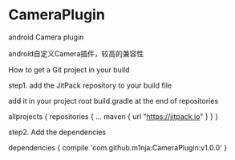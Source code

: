 # CameraPlugin
android Camera plugin

android自定义Camera插件，较高的兼容性

How to get a Git project in your build

step1. add the JitPack repository to your build file

add it in your project root build.gradle at the end of repositories

allprojects {
    repositories {
        ...
        maven { url "https://jitpack.io" }
    }
}

step2. Add the dependencies

dependencies {
    compile 'com.github.m1nja:CameraPlugin:v1.0.0'
}
